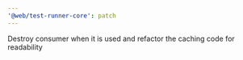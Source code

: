 ```yaml
---
'@web/test-runner-core': patch
---
```


Destroy consumer when it is used and refactor the caching code for readability
